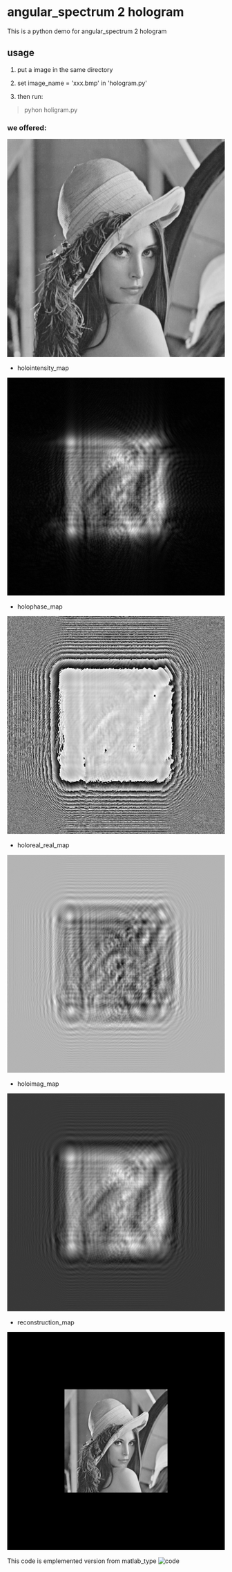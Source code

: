 # angular_spectrum 2 hologram

This is a python demo for  angular_spectrum 2 hologram

## usage

1. put a image in the same directory

2. set image_name = 'xxx.bmp' in 'hologram.py'

3. then run:

>pyhon holigram.py


### we offered:

![real](./p2.bmp)

- holointensity_map

![holointensity_map](./holointensity_p2.bmp)

- holophase_map

![holophase_map](./holophase_p2.bmp)

- holoreal_real_map

![holoreal_real_map](./holoreal_p2.bmp)

- holoimag_map

![holoimag_map](./holoimag_p2.bmp)

- reconstruction_map

![reconstruction_map](./rec_p2.bmp)


This code is emplemented version from matlab_type ![code](./matlab)